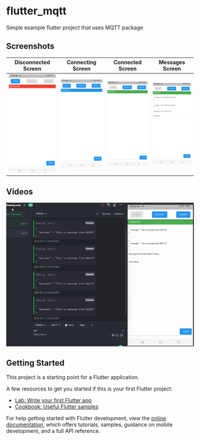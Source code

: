 # flutter_mqtt

Simple example flutter project that uses MQTT package


## Screenshots

|        Disconnected Screen         |          Connecting Screen           |   Connected Screen         |   Messages Screen         |
| :------------------------: | :--------------------------------: | :--------------------------: | :--------------------------: |
| ![Disconnected Screen][disconnected-image] | ![Connecting Screen][connecting-image] | ![Connected Screen][connected-image] | ![Messages Screen][messages-image] |

<!-- Variables -->

[disconnected-image]: https://github.com/marianz-bonfire/flutter_mqtt/blob/master/assets/Screenshot_20240912_102852.png
[connecting-image]: https://github.com/marianz-bonfire/flutter_mqtt/blob/master/assets/Screenshot_20240912_102926.png
[connected-image]: https://github.com/marianz-bonfire/flutter_mqtt/blob/master/assets/Screenshot_20240912_102950.png
[messages-image]: https://github.com/marianz-bonfire/flutter_mqtt/blob/master/assets/Screenshot_20240912_105424.png
[demo-image]: https://github.com/marianz-bonfire/flutter_mqtt/blob/master/assets/demo.mp4

## Videos

[![Watch the video](https://github.com/marianz-bonfire/flutter_mqtt/blob/master/assets/demo.png)](https://github.com/marianz-bonfire/flutter_mqtt/blob/master/assets/demo.mp4)

## Getting Started

This project is a starting point for a Flutter application.

A few resources to get you started if this is your first Flutter project:

- [Lab: Write your first Flutter app](https://docs.flutter.dev/get-started/codelab)
- [Cookbook: Useful Flutter samples](https://docs.flutter.dev/cookbook)

For help getting started with Flutter development, view the
[online documentation](https://docs.flutter.dev/), which offers tutorials,
samples, guidance on mobile development, and a full API reference.
